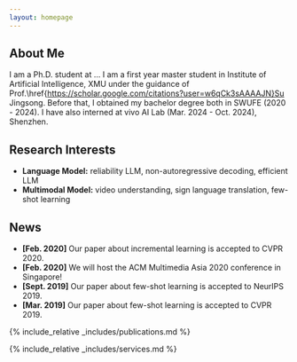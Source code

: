 ```yaml
---
layout: homepage
---
```


## About Me

I am a Ph.D. student at ...
I am a first year master student in Institute of Artificial Intelligence, XMU under the guidance of Prof.\href{https://scholar.google.com/citations?user=w6qCk3sAAAAJN}Su Jingsong. Before that, I obtained my bachelor degree both in SWUFE (2020 - 2024). I have also interned at vivo AI Lab (Mar. 2024 - Oct. 2024), Shenzhen.

## Research Interests

- **Language Model:** reliability LLM, non-autoregressive decoding, efficient LLM
- **Multimodal Model:** video understanding, sign language translation, few-shot learning

## News

- **[Feb. 2020]** Our paper about incremental learning is accepted to CVPR 2020.
- **[Feb. 2020]** We will host the ACM Multimedia Asia 2020 conference in Singapore!
- **[Sept. 2019]** Our paper about few-shot learning is accepted to NeurIPS 2019.
- **[Mar. 2019]** Our paper about few-shot learning is accepted to CVPR 2019.

{% include_relative _includes/publications.md %}

{% include_relative _includes/services.md %}

